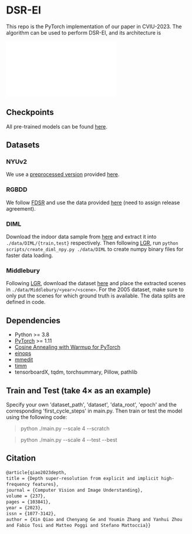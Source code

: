 # DSR-EI
This repo is the PyTorch implementation of our paper in CVIU-2023. The algorithm can be used to perform DSR-EI, and its architecture is

![figure](imgs/architecture.pdf)

## Checkpoints
All pre-trained models can be found [here](https://drive.google.com/drive/folders/1nu2xcxpHrfid1tUjplqwYw1hz-yRFfa0?usp=sharing).

## Datasets
### NYUv2
We use a [preprocessed version](https://drive.google.com/drive/folders/1_1HpmoCsshNCMQdXhSNOq8Y-deIDcbKS?usp=sharing) provided [here](https://github.com/charlesCXK/RGBD_Semantic_Segmentation_PyTorch#data-preparation).
### RGBDD
We follow [FDSR](https://openaccess.thecvf.com/content/CVPR2021/papers/He_Towards_Fast_and_Accurate_Real-World_Depth_Super-Resolution_Benchmark_Dataset_and_CVPR_2021_paper.pdf) and use the data provided [here](https://github.com/lingzhi96/RGB-D-D-Dataset) (need to assign release agreement).
### DIML
Download the indoor data sample from [here](https://dimlrgbd.github.io) and extract it into `./data/DIML/{train,test}` respectively. Then following [LGR](https://github.com/prs-eth/graph-super-resolution), run `python scripts/create_diml_npy.py ./data/DIML` to create numpy binary files for faster data loading.
### Middlebury
Following [LGR](https://raw.githubusercontent.com/prs-eth/graph-super-resolution/master/README.md), download the dataset [here](https://vision.middlebury.edu/stereo/data/) and place the extracted scenes in `./data/Middlebury/<year>/<scene>`. For the 2005 dataset, make sure to only put the scenes for which ground truth is available. The data splits are defined in code.

## Dependencies
- Python >= 3.8
- [PyTorch](https://pytorch.org/) >= 1.11
- [Cosine Annealing with Warmup for PyTorch](https://github.com/katsura-jp/pytorch-cosine-annealing-with-warmup/blob/master/cosine_annealing_warmup/scheduler.py)
- [einops](https://einops.rocks)
- [mmedit](https://pypi.org/project/mmedit/)
- [timm](https://timm.fast.ai)
- tensorboardX, tqdm, torchsummary, Pillow, pathlib

## Train and Test (take $4\times$ as an example)
Specify your own 'dataset_path', 'dataset', 'data_root', 'epoch' and the corresponding 'first_cycle_steps' in main.py. Then train or test the model using the following code:
> python ./main.py --scale 4 --scratch

> python ./main.py --scale 4 --test --best

## Citation

```
@article{qiao2023depth,
title = {Depth super-resolution from explicit and implicit high-frequency features},
journal = {Computer Vision and Image Understanding},
volume = {237},
pages = {103841},
year = {2023},
issn = {1077-3142},
author = {Xin Qiao and Chenyang Ge and Youmin Zhang and Yanhui Zhou and Fabio Tosi and Matteo Poggi and Stefano Mattoccia}}
```
